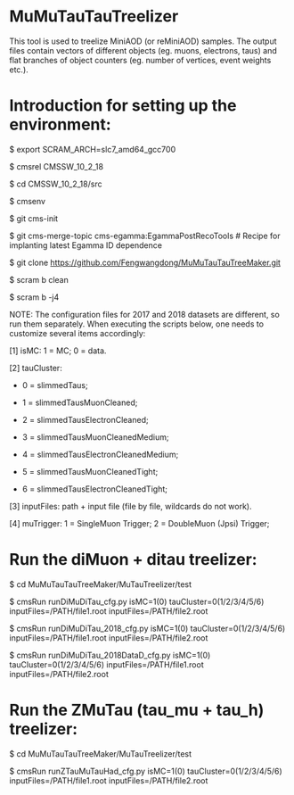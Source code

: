 # MuMuTauTauTreelizerThis tool is used to treelize MiniAOD (or reMiniAOD) samples. The output files contain vectors of different objects (eg. muons, electrons, taus) and flat branches of object counters (eg. number of vertices, event weights etc.).# Introduction for setting up the environment:$ export SCRAM_ARCH=slc7_amd64_gcc700$ cmsrel CMSSW_10_2_18$ cd CMSSW_10_2_18/src$ cmsenv$ git cms-init$ git cms-merge-topic cms-egamma:EgammaPostRecoTools # Recipe for implanting latest Egamma ID dependence$ git clone https://github.com/Fengwangdong/MuMuTauTauTreeMaker.git$ scram b clean$ scram b -j4NOTE: The configuration files for 2017 and 2018 datasets are different, so run them separately. When executing the scripts below, one needs to customize several items accordingly:[1] isMC: 1 = MC; 0 = data.[2] tauCluster: * 0 = slimmedTaus; * 1 = slimmedTausMuonCleaned; * 2 = slimmedTausElectronCleaned; * 3 = slimmedTausMuonCleanedMedium; * 4 = slimmedTausElectronCleanedMedium; * 5 = slimmedTausMuonCleanedTight; * 6 = slimmedTausElectronCleanedTight; [3] inputFiles: path + input file (file by file, wildcards do not work).[4] muTrigger: 1 = SingleMuon Trigger; 2 = DoubleMuon (Jpsi) Trigger; # Run the diMuon + ditau treelizer:$ cd MuMuTauTauTreeMaker/MuTauTreelizer/test$ cmsRun runDiMuDiTau_cfg.py isMC=1(0) tauCluster=0(1/2/3/4/5/6) inputFiles=/PATH/file1.root inputFiles=/PATH/file2.root$ cmsRun runDiMuDiTau_2018_cfg.py isMC=1(0) tauCluster=0(1/2/3/4/5/6) inputFiles=/PATH/file1.root inputFiles=/PATH/file2.root$ cmsRun runDiMuDiTau_2018DataD_cfg.py isMC=1(0) tauCluster=0(1/2/3/4/5/6) inputFiles=/PATH/file1.root inputFiles=/PATH/file2.root# Run the ZMuTau (tau_mu + tau_h) treelizer:$ cd MuMuTauTauTreeMaker/MuTauTreelizer/test$ cmsRun runZTauMuTauHad_cfg.py isMC=1(0) tauCluster=0(1/2/3/4/5/6) inputFiles=/PATH/file1.root inputFiles=/PATH/file2.root